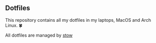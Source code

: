 ## Dotfiles

This repository contains all my dotfiles in my laptops, MacOS and Arch Linux. 🍀

All dotfiles are managed by [stow](http://brandon.invergo.net/news/2012-05-26-using-gnu-stow-to-manage-your-dotfiles.html)
